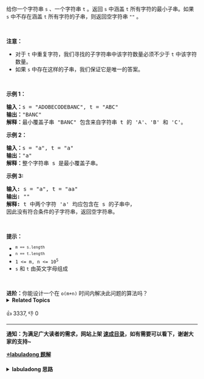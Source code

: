 <p>给你一个字符串 <code>s</code> 、一个字符串 <code>t</code> 。返回 <code>s</code> 中涵盖 <code>t</code> 所有字符的最小子串。如果 <code>s</code> 中不存在涵盖 <code>t</code> 所有字符的子串，则返回空字符串 <code>""</code> 。</p>

<p>&nbsp;</p>

<p><strong>注意：</strong></p>

<ul> 
 <li>对于 <code>t</code> 中重复字符，我们寻找的子字符串中该字符数量必须不少于 <code>t</code> 中该字符数量。</li> 
 <li>如果 <code>s</code> 中存在这样的子串，我们保证它是唯一的答案。</li> 
</ul>

<p>&nbsp;</p>

<p><strong>示例 1：</strong></p>

<pre>
<strong>输入：</strong>s = "ADOBECODEBANC", t = "ABC"
<strong>输出：</strong>"BANC"
<strong>解释：</strong>最小覆盖子串 "BANC" 包含来自字符串 t 的 'A'、'B' 和 'C'。
</pre>

<p><strong>示例 2：</strong></p>

<pre>
<strong>输入：</strong>s = "a", t = "a"
<strong>输出：</strong>"a"
<strong>解释：</strong>整个字符串 s 是最小覆盖子串。
</pre>

<p><strong>示例 3:</strong></p>

<pre>
<strong>输入:</strong> s = "a", t = "aa"
<strong>输出:</strong> ""
<strong>解释:</strong> t 中两个字符 'a' 均应包含在 s 的子串中，
因此没有符合条件的子字符串，返回空字符串。</pre>

<p>&nbsp;</p>

<p><strong>提示：</strong></p>

<ul> 
 <li><code><sup>m == s.length</sup></code></li> 
 <li><code><sup>n == t.length</sup></code></li> 
 <li><code>1 &lt;= m, n &lt;= 10<sup>5</sup></code></li> 
 <li><code>s</code> 和 <code>t</code> 由英文字母组成</li> 
</ul>

<p>&nbsp;</p> 
<strong>进阶：</strong>你能设计一个在 
<code>o(m+n)</code> 时间内解决此问题的算法吗？

<details><summary><strong>Related Topics</strong></summary>哈希表 | 字符串 | 滑动窗口</details><br>

<div>👍 3337, 👎 0<span style='float: right;'></span></div>

<div id="labuladong"><hr>

**通知：为满足广大读者的需求，网站上架 [速成目录](https://labuladong.online/algo/intro/quick-learning-plan/)，如有需要可以看下，谢谢大家的支持~**



<p><strong><a href="https://labuladong.online/algo/essential-technique/sliding-window-framework/" target="_blank">⭐️labuladong 题解</a></strong></p>
<details><summary><strong>labuladong 思路</strong></summary>


<div id="labuladong_solution_zh">

## 基本思路

这题就是典型的滑动窗口类题目，一般来说难度略高，解法框架如下：

```java
int left = 0, right = 0;

while (right < nums.size()) {
    // 增大窗口
    window.addLast(nums[right]);
    right++;
    
    while (window needs shrink) {
        // 缩小窗口
        window.removeFirst(nums[left]);
        left++;
    }
}
```

具体的算法原理看详细题解吧，这里写不下。

**详细题解**：
  - [滑动窗口算法核心代码模板](https://labuladong.online/algo/essential-technique/sliding-window-framework/)

</div>





<div id="solution">

## 解法代码



<div class="tab-panel"><div class="tab-nav">
<button data-tab-item="cpp" class="tab-nav-button btn " data-tab-group="default" onclick="switchTab(this)">cpp🤖</button>

<button data-tab-item="python" class="tab-nav-button btn " data-tab-group="default" onclick="switchTab(this)">python🤖</button>

<button data-tab-item="java" class="tab-nav-button btn active" data-tab-group="default" onclick="switchTab(this)">java🟢</button>

<button data-tab-item="go" class="tab-nav-button btn " data-tab-group="default" onclick="switchTab(this)">go🤖</button>

<button data-tab-item="javascript" class="tab-nav-button btn " data-tab-group="default" onclick="switchTab(this)">javascript🤖</button>
</div><div class="tab-content">
<div data-tab-item="cpp" class="tab-item " data-tab-group="default"><div class="highlight">

```cpp
// 注意：cpp 代码由 chatGPT🤖 根据我的 java 代码翻译。
// 本代码的正确性已通过力扣验证，如有疑问，可以对照 java 代码查看。

class Solution {
public:
    string minWindow(string s, string t) {
        unordered_map<char, int> need, window;
        for (char c : t) {
            need[c]++;
        }

        int left = 0, right = 0;
        // 记录window中的字符满足need条件的字符个数
        int valid = 0;
        // 记录最小覆盖子串的起始索引及长度
        int start = 0, len = INT_MAX;
        while (right < s.size()) {
            // c 是将移入窗口的字符
            char c = s[right];
            // 扩大窗口
            right++;
            // 进行窗口内数据的一系列更新
            if (need.count(c)) {
                window[c]++;
                if (window[c] == need[c])
                    valid++;
            }

            // 判断左侧窗口是否要收缩
            while (valid == need.size()) {/**<extend down -200>![](https://labuladong.online/algo/images/slidingwindow/2.png) */
                // 在这里更新最小覆盖子串
                if (right - left < len) {
                    start = left;
                    len = right - left;
                }
                // d 是将移出窗口的字符
                char d = s[left];
                // 缩小窗口
                left++;
                // 进行窗口内数据的一系列更新
                if (need.count(d)) {
                    if (window[d] == need[d])
                        valid--;
                    window[d]--;
                }
            }/**<extend up -50>![](https://labuladong.online/algo/images/slidingwindow/4.png) */
        }
        // 返回最小覆盖子串
        return len == INT_MAX ? "" : s.substr(start, len);
    }
};
```

</div></div>

<div data-tab-item="python" class="tab-item " data-tab-group="default"><div class="highlight">

```python
# 注意：python 代码由 chatGPT🤖 根据我的 java 代码翻译。
# 本代码的正确性已通过力扣验证，如有疑问，可以对照 java 代码查看。

class Solution:
    def minWindow(self, s: str, t: str) -> str:
        need, window = {}, {}
        for c in t:
            need[c] = need.get(c, 0) + 1

        left = 0
        right = 0
        valid = 0
        # 记录最小覆盖子串的起始索引及长度
        start = 0
        length = float('inf')
        while right < len(s):
            # c 是将移入窗口的字符
            c = s[right]
            # 扩大窗口
            right += 1
            # 进行窗口内数据的一系列更新
            if c in need:
                window[c] = window.get(c, 0) + 1
                if window[c] == need[c]:
                    valid += 1

            # 判断左侧窗口是否要收缩
            while valid == len(need): # <extend down -200>![](https://labuladong.online/algo/images/slidingwindow/2.png) #
                # 在这里更新最小覆盖子串
                if right - left < length:
                    start = left
                    length = right - left
                # d 是将移出窗口的字符
                d = s[left]
                # 缩小窗口
                left += 1
                # 进行窗口内数据的一系列更新
                if d in need:
                    if window[d] == need[d]:
                        valid -= 1
                    window[d] -= 1 # <extend up -50>![](https://labuladong.online/algo/images/slidingwindow/4.png) #

        # 返回最小覆盖子串
        return "" if length == float('inf') else s[start: start + length]
```

</div></div>

<div data-tab-item="java" class="tab-item active" data-tab-group="default"><div class="highlight">

```java
class Solution {
    public String minWindow(String s, String t) {
        Map<Character, Integer> need = new HashMap<>();
        Map<Character, Integer> window = new HashMap<>();
        for (char c : t.toCharArray()) {
            need.put(c, need.getOrDefault(c, 0) + 1);
        }

        int left = 0, right = 0;/**<extend down -200>![](https://labuladong.online/algo/images/slidingwindow/1.png) */
        int valid = 0;
        // 记录最小覆盖子串的起始索引及长度
        int start = 0, len = Integer.MAX_VALUE;
        while (right < s.length()) {
            // c 是将移入窗口的字符
            char c = s.charAt(right);
            // 扩大窗口
            right++;
            // 进行窗口内数据的一系列更新
            if (need.containsKey(c)) {
                window.put(c, window.getOrDefault(c, 0) + 1);
                if (window.get(c).equals(need.get(c)))
                    valid++;
            }

            // 判断左侧窗口是否要收缩
            while (valid == need.size()) {/**<extend down -200>![](https://labuladong.online/algo/images/slidingwindow/2.png) */
                // 在这里更新最小覆盖子串
                if (right - left < len) {
                    start = left;
                    len = right - left;
                }
                // d 是将移出窗口的字符
                char d = s.charAt(left);
                // 缩小窗口
                left++;
                // 进行窗口内数据的一系列更新
                if (need.containsKey(d)) {
                    if (window.get(d).equals(need.get(d)))
                        valid--;
                    window.put(d, window.get(d) - 1);
                }                    
            }/**<extend up -50>![](https://labuladong.online/algo/images/slidingwindow/4.png) */
        }
        // 返回最小覆盖子串
        return len == Integer.MAX_VALUE ? "" : s.substring(start, start + len);
    }
}
```

</div></div>

<div data-tab-item="go" class="tab-item " data-tab-group="default"><div class="highlight">

```go
// 注意：go 代码由 chatGPT🤖 根据我的 java 代码翻译。
// 本代码的正确性已通过力扣验证，如有疑问，可以对照 java 代码查看。

func minWindow(s string, t string) string {
    need, window := make(map[byte]int), make(map[byte]int)
    for i := range t {
        need[t[i]]++
    }

    left, right := 0, 0
    valid := 0
    // 记录最小覆盖子串的起始索引及长度
    start, length := 0, math.MaxInt32
    for right < len(s) {
        // c 是将移入窗口的字符
        c := s[right]
        // 扩大窗口
        right++
        // 进行窗口内数据的一系列更新
        if _, ok := need[c]; ok {
            window[c]++
            if window[c] == need[c] {
                valid++
            }
        }

        // 判断左侧窗口是否要收缩
        for valid == len(need) {/**<extend down -200>![](https://labuladong.online/algo/images/slidingwindow/2.png) */
            // 在这里更新最小覆盖子串
            if right - left < length {
                start = left
                length = right - left
            }
            // d 是将移出窗口的字符
            d := s[left]
            // 缩小窗口
            left++
            // 进行窗口内数据的一系列更新
            if _, ok := need[d]; ok {
                if window[d] == need[d] {
                    valid--
                }
                window[d]--
            }
        }/**<extend up -50>![](https://labuladong.online/algo/images/slidingwindow/4.png) */
    }
    // 返回最小覆盖子串
    if length == math.MaxInt32 {
        return ""
    }
    return s[start : start+length]
}
```

</div></div>

<div data-tab-item="javascript" class="tab-item " data-tab-group="default"><div class="highlight">

```javascript
// 注意：javascript 代码由 chatGPT🤖 根据我的 java 代码翻译。
// 本代码的正确性已通过力扣验证，如有疑问，可以对照 java 代码查看。

var minWindow = function(s, t) {
    let need = {}, window = {};
    for (let c of t) {
        need[c] = (need[c] || 0) + 1;
    }

    let left = 0, right = 0;
    let valid = 0;
    // 记录最小覆盖子串的起始索引及长度
    let start = 0, len = Infinity;
    while (right < s.length) {
        // c 是将移入窗口的字符
        let c = s[right];
        // 扩大窗口
        right++;
        // 进行窗口内数据的一系列更新
        if (need[c]) {
            window[c] = (window[c] || 0) + 1;
            if (window[c] === need[c]) {
                valid++;
            }
        }

        // 判断左侧窗口是否要收缩
        while (valid === Object.keys(need).length) {/**<extend down -200>![](https://labuladong.online/algo/images/slidingwindow/2.png) */
            // 在这里更新最小覆盖子串
            if (right - left < len) {
                start = left;
                len = right - left;
            }
            // d 是将移出窗口的字符
            let d = s[left];
            // 缩小窗口
            left++;
            // 进行窗口内数据的一系列更新
            if (need[d]) {
                if (window[d] === need[d]) {
                    valid--;
                }
                window[d]--;
            }/**<extend up -50>![](https://labuladong.online/algo/images/slidingwindow/4.png) */
        }
    }
    // 返回最小覆盖子串
    return len === Infinity ? "" : s.substring(start, start + len);
};
```

</div></div>
</div></div>

<hr /><details open hint-container details><summary style="font-size: medium"><strong>🌟🌟 算法可视化 🌟🌟</strong></summary><div id="data_minimum-window-substring"  category="leetcode" ></div><div class="resizable aspect-ratio-container" style="height: 100%;">
<div id="iframe_minimum-window-substring"></div></div>
</details><hr /><br />

</div>
</details>
</div>









